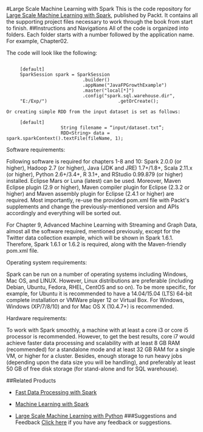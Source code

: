 #Large Scale Machine Learning with Spark
This is the code repository for [Large Scale Machine Learning with Spark](https://www.packtpub.com/big-data-and-business-intelligence/machine-learning-spark?utm_source=github&utm_medium=repository&utm_campaign=9781783288519), published by Packt. It contains all the supporting project files necessary to work through the book from start to finish.
##Instructions and Navigations
All of the code is organized into folders. Each folder starts with a number followed by the application name. For example, Chapter02.



The code will look like the following:
```

     [default] 
     SparkSession spark = SparkSession 
                            .builder() 
                            .appName("JavaFPGrowthExample") 
                            .master("local[*]") 
                            .config("spark.sql.warehouse.dir", 
     "E:/Exp/")                          .getOrCreate(); 

Or creating simple RDD from the input dataset is set as follows: 

     [default] 
                    String filename = “input/dataset.txt”; 
                    RDD<String> data = spark.sparkContext().textFile(fileName, 1); 

```

Software requirements: 

Following software is required for chapters 1-8 and 10: Spark 2.0.0 (or higher), Hadoop 2.7 
(or higher), Java (JDK and JRE) 1.7+/1.8+, Scala 2.11.x (or higher), Python 2.6+/3.4+, R 3.1+, 
and RStudio 0.99.879 (or higher) installed. Eclipse Mars or Luna (latest) can be used. 
Moreover, Maven Eclipse plugin (2.9 or higher), Maven compiler plugin for Eclipse (2.3.2 or 
higher) and Maven assembly plugin for Eclipse (2.4.1 or higher) are required. Most 
importantly, re-use the provided pom.xml file with Packt's supplements and change the 
previously-mentioned version and APIs accordingly and everything will be sorted out. 

For Chapter 9, Advanced Machine Learning with Streaming and Graph Data, almost all the 
software required, mentioned previously, except for the Twitter data collection example, 
which will be shown in Spark 1.6.1. Therefore, Spark 1.6.1 or 1.6.2 is required, along with 
the Maven-friendly pom.xml file. 

Operating system requirements: 

Spark can be run on a number of operating systems including Windows, Mac OS, and 
LINUX. However, Linux distributions are preferable (including Debian, Ubuntu, Fedora, 
RHEL, CentOS and so on). To be more specific, for example, for Ubuntu it is recommended 
to have a 14.04/15.04 (LTS) 64-bit complete installation or VMWare player 12 or Virtual 
Box.  For Windows, Windows (XP/7/8/10) and for Mac OS X (10.4.7+) is recommended. 

Hardware requirements: 

To work with Spark smoothly, a machine with at least a core i3 or core i5 processor is 
recommended.  However, to get the best results, core i7 would achieve faster data 
processing and scalability with at least 8 GB RAM (recommended) for a standalone mode 
and at least 32 GB RAM for a single VM, or higher for a cluster. Besides, enough storage to 
run heavy jobs (depending upon the data size you will be handling), and preferably at least 
50 GB of free disk storage (for stand-alone and for SQL warehouse).

##Related Products
* [Fast Data Processing with Spark](https://www.packtpub.com/big-data-and-business-intelligence/fast-data-processing-spark?utm_source=github&utm_medium=repository&utm_campaign=9781782167068)

* [Machine Learning with Spark](https://www.packtpub.com/big-data-and-business-intelligence/machine-learning-spark?utm_source=github&utm_medium=repository&utm_campaign=9781783288519)

* [Large Scale Machine Learning with Python](https://www.packtpub.com/big-data-and-business-intelligence/large-scale-machine-learning-python?utm_source=github&utm_medium=repository&utm_campaign=9781785887215)
###Suggestions and Feedback
[Click here](https://docs.google.com/forms/d/e/1FAIpQLSe5qwunkGf6PUvzPirPDtuy1Du5Rlzew23UBp2S-P3wB-GcwQ/viewform) if you have any feedback or suggestions.
